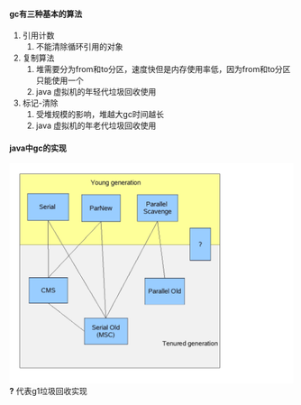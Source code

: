 #### gc有三种基本的算法



1. 引用计数
   1. 不能清除循环引用的对象
2. 复制算法
   1. 堆需要分为from和to分区，速度快但是内存使用率低，因为from和to分区只能使用一个
   2. java 虚拟机的年轻代垃圾回收使用
3. 标记-清除
   1. 受堆规模的影响，堆越大gc时间越长
   2. java 虚拟机的年老代垃圾回收使用



#### java中gc的实现

![](/assets/image/java_gc.png)
**?** 代表g1垃圾回收实现


